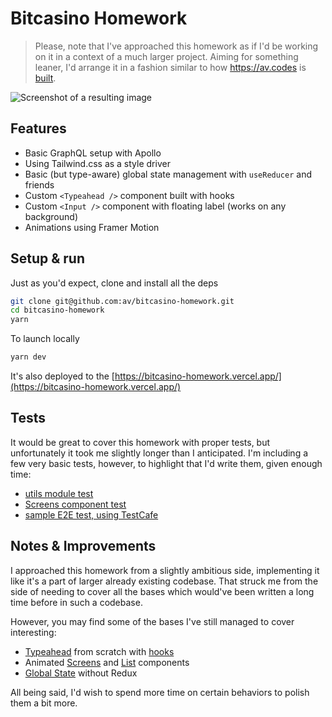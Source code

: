 # Bitcasino Homework

> Please, note that I've approached this homework as if I'd be working on it in a context of a much larger project. Aiming for something leaner, I'd arrange it in a fashion similar to how https://av.codes is [built](https://github.com/av/av).

![Screenshot of a resulting image](https://link)

## Features

- Basic GraphQL setup with Apollo
- Using Tailwind.css as a style driver
- Basic (but type-aware) global state management with `useReducer` and friends
- Custom `<Typeahead />` component built with hooks
- Custom `<Input />` component with floating label (works on any background)
- Animations using Framer Motion

## Setup & run

Just as you'd expect, clone and install all the deps

```bash
git clone git@github.com:av/bitcasino-homework.git
cd bitcasino-homework
yarn
```

To launch locally

```bash
yarn dev
```

It's also deployed to the [https://bitcasino-homework.vercel.app/](https://bitcasino-homework.vercel.app/)

## Tests

It would be great to cover this homework with proper tests, but unfortunately it took me slightly longer than I anticipated.
I'm including a few very basic tests, however, to highlight that I'd write them, given enough time:

- [utils module test](https://github.com/av/bitcasino-homework/blob/master/src/lib/utils.test.ts)
- [Screens component test](https://github.com/av/bitcasino-homework/blob/master/src/components/Screens.test.tsx)
- [sample E2E test, using TestCafe](https://github.com/av/bitcasino-homework/blob/master/e2e/01-base-test.ts)

## Notes & Improvements

I approached this homework from a slightly ambitious side, implementing it like it's a part of larger already existing codebase. That struck me from the side of needing to cover all the bases which would've been written a long time before in such a codebase.

However, you may find some of the bases I've still managed to cover interesting:

- [Typeahead](https://github.com/av/bitcasino-homework/blob/master/src/components/Typeahead.tsx) from scratch with [hooks](https://github.com/av/bitcasino-homework/blob/master/src/hooks/useTypeahead.ts)
- Animated [Screens](https://github.com/av/bitcasino-homework/blob/master/src/components/Screens.tsx) and [List](https://github.com/av/bitcasino-homework/blob/master/src/components/AnimatedList.tsx) components
- [Global State](https://github.com/av/bitcasino-homework/blob/master/src/components/withGlobalState.tsx) without Redux

All being said, I'd wish to spend more time on certain behaviors to polish them a bit more.
